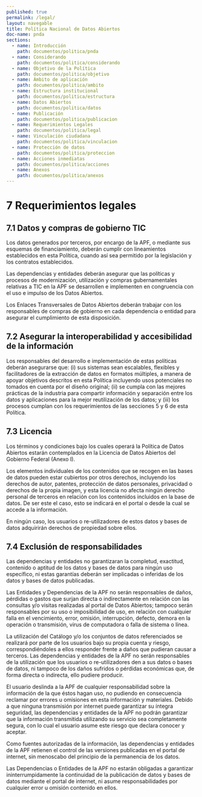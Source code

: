 ```yaml
---
published: true
permalink: /legal/
layout: navegable
title: Política Nacional de Datos Abiertos
doc-name: pnda
sections:
  - name: Introducción
    path: documentos/politica/pnda
  - name: Considerando
    path: documentos/politica/considerando
  - name: Objetivo de la Política
    path: documentos/politica/objetivo
  - name: Ámbito de aplicación
    path: documentos/politica/ambito
  - name: Estructura institucional
    path: documentos/politica/estructura
  - name: Datos Abiertos
    path: documentos/politica/datos
  - name: Publicación
    path: documentos/politica/publicacion
  - name: Requerimientos Legales
    path: documentos/politica/legal
  - name: Vinculación ciudadana
    path: documentos/politica/vinculacion
  - name: Protección de datos
    path: documentos/politica/proteccion
  - name: Acciones inmediatas
    path: documentos/politica/acciones
  - name: Anexos
    path: documentos/politica/anexos
---
```


# 7 Requerimientos legales

## 7.1 Datos y compras de gobierno TIC

Los datos generados por terceros, por encargo de la APF, o mediante sus esquemas de financiamiento, deberán cumplir con lineamientos establecidos en esta Política, cuando así sea permitido por la legislación y los contratos establecidos.
 
Las dependencias y entidades deberán asegurar que las políticas y procesos de modernización, utilización y compras gubernamentales relativas a TIC en la APF se desarrollen e implementen en congruencia con el uso e impulso de los Datos Abiertos.
 
Los Enlaces Transversales de Datos Abiertos deberán trabajar con los responsables de compras de gobierno en cada dependencia o entidad para asegurar el cumplimiento de esta disposición.

## 7.2 Asegurar la interoperabilidad y accesibilidad de la información   

Los responsables del desarrollo e implementación de estas políticas deberán asegurarse que: (i) sus sistemas sean escalables, flexibles y facilitadores de la extracción de datos en formatos múltiples, a manera de apoyar objetivos descritos en esta Política incluyendo usos potenciales no tomados en cuenta por el diseño original; (ii) se cumpla con las mejores prácticas de la industria para compartir información y separación entre los datos y aplicaciones para la mejor reutilización de los datos; y (iii) los procesos cumplan con los requerimientos de las secciones 5 y 6 de esta Política.

## 7.3 Licencia

Los términos y condiciones bajo los cuales operará la Política de Datos Abiertos estarán contemplados en la Licencia de Datos Abiertos del Gobierno Federal (Anexo I).
 
Los elementos individuales de los contenidos que se recogen en las bases de datos pueden estar cubiertos por otros derechos, incluyendo los derechos de autor, patentes, protección de datos personales, privacidad o derechos de la propia imagen, y esta licencia no afecta ningún derecho personal de terceros en relación con los contenidos incluidos en la base de datos. De ser este el caso, esto se indicará en el portal o desde la cual se accede a la información.
 
En ningún caso, los usuarios o re-utilizadores de estos datos y bases de datos adquirirán derechos de propiedad sobre ellos.

## 7.4 Exclusión de responsabilidades

Las dependencias y entidades no garantizaran la completud, exactitud, contenido o aptitud de los datos y bases de datos para ningún uso específico, ni estas garantías deberán ser implicadas o inferidas de los datos y bases de datos publicadas.
 
Las Entidades y Dependencias de la APF no serán responsables de daños, pérdidas o gastos que surjan directa o indirectamente en relación con las consultas y/o visitas realizadas al portal de Datos Abiertos; tampoco serán responsables por su uso o imposibilidad de uso, en relación con cualquier falla en el vencimiento, error, omisión, interrupción, defecto, demora en la operación o transmisión, virus de computadora o falla de sistema o línea.
 
La utilización del Catálogo y/o los conjuntos de datos referenciados se realizará por parte de los usuarios bajo su propia cuenta y riesgo, correspondiéndoles a ellos responder frente a daños que pudieran causar a terceros. Las dependencias y entidades de la APF no serán responsables de la utilización que los usuarios o re-utilizadores den a sus datos o bases de datos, ni tampoco de los daños sufridos o pérdidas económicas que, de forma directa o indirecta, ello pudiere producir.
 
El usuario deslinda a la APF de cualquier responsabilidad sobre la información de la que éstos hagan uso, no pudiendo en consecuencia reclamar por errores u omisiones en esta información y materiales. Debido a que ninguna transmisión por internet puede garantizar su íntegra seguridad, las dependencias y entidades de la APF no podrán garantizar que la información transmitida utilizando su servicio sea completamente segura, con lo cual el usuario asume este riesgo que declara conocer y aceptar.
 
Como fuentes autorizadas de la información, las dependencias y entidades de la APF retienen el control de las versiones publicadas en el portal de internet, sin menoscabo del principio de la permanencia de los datos.

Las Dependencias o Entidades de la APF no estarán obligadas a garantizar ininterrumpidamente la continuidad de la publicación de datos y bases de datos mediante el portal de internet, ni asume responsabilidades por cualquier error u omisión contenido en ellos.

